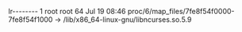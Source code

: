 lr-------- 1 root root 64 Jul 19 08:46 proc/6/map_files/7fe8f54f0000-7fe8f54f1000 -> /lib/x86_64-linux-gnu/libncurses.so.5.9
